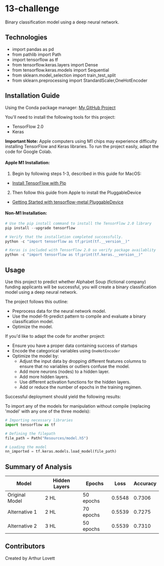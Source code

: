 # 13-challenge
 Binary classification model using a deep neural network.

## Technologies
* import pandas as pd
* from pathlib import Path
* import tensorflow as tf
* from tensorflow.keras.layers import Dense
* from tensorflow.keras.models import Sequential
* from sklearn.model_selection import train_test_split
* from sklearn.preprocessing import StandardScaler,OneHotEncoder


## Installation Guide
Using the Conda package manager: [My GitHub Project](https://github.com/ALovettII/13-challenge.git)

You'll need to install the following tools for this project:
* TensorFlow 2.0
* Keras

**Important Note:** Apple computers using M1 chips may experience difficulty installing TensorFlow and Keras libraries. To run the project easily, adapt the code for Google Colab.

#### Apple M1 Installation:
1. Begin by following steps 1-3, described in this guide for MacOS:
* [Install TensorFlow with Pip](https://www.tensorflow.org/install/pip#macos)

2. Then follow this guide from Apple to install the PluggableDevice
* [Getting Started with tensorflow-metal PluggableDevice](https://developer.apple.com/metal/tensorflow-plugin/)

#### Non-M1 Installation:
```python
# Use the pip install command to install the TensorFlow 2.0 library
pip install --upgrade tensorflow

# Verify that the installation completed successfully.
python -c "import tensorflow as tf;print(tf.__version__)"

# Keras is included with TensorFlow 2.0 so verify package availablity
python -c "import tensorflow as tf;print(tf.keras.__version__)"
```


## Usage
Use this project to predict whether Alphabet Soup (fictional company) funding applicants will be successful, you will create a binary classification model using a deep neural network.

The project follows this outline:
* Preprocess data for the neural network model.
* Use the model-fit-predict pattern to compile and evaluate a binary classification model.
* Optimize the model.

If you'd like to adapt the code for another project:
* Ensure you have a proper data containing success of startups
* Encode the categorical variables using `OneHotEncoder`
* Optimize the model by:
    * Adjust the input data by dropping different features columns to ensure that no variables or outliers confuse the model.
    * Add more neurons (nodes) to a hidden layer.
    * Add more hidden layers.
    * Use different activation functions for the hidden layers.
    * Add or reduce the number of epochs in the training regimen.

Successful deployment should yield the following results:
![]()
![]()
![]()

To import any of the models for manipulation without compile (replacing 'model' with any one of the three models):
```python
# Importing necessary libraries
import tensorflow as tf

# Defining the filepath
file_path = Path("Resources/model.h5")

# Loading the model
nn_imported = tf.keras.models.load_model(file_path)
```


## Summary of Analysis
| Model | Hidden Layers | Epochs | Loss | Accuracy |
| ----- | ------------- | ------ | ---- | -------- |
| Original Model | 2 HL | 50 epochs | 0.5548 | 0.7306 |
| Alternative 1 | 2 HL | 70 epochs | 0.5539 | 0.7275 |
| Alternative 2 | 3 HL | 50 epochs | 0.5539 | 0.7310 | 


## Contributors
Created by Arthur Lovett